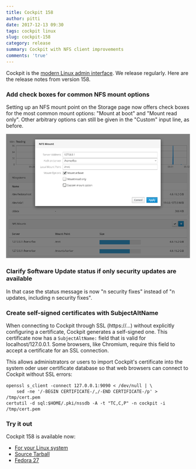 ```yaml
---
title: Cockpit 158
author: pitti
date: 2017-12-13 09:30
tags: cockpit linux
slug: cockpit-158
category: release
summary: Cockpit with NFS client improvements
comments: 'true'
---
```


Cockpit is the [modern Linux admin interface](http://cockpit-project.org/). We release regularly.
Here are the release notes from version 158.

### Add check boxes for common NFS mount options

Setting up an NFS mount point on the Storage page now offers check boxes for
the most common mount options: "Mount at boot" and "Mount read only". Other
arbitrary options can still be given in the "Custom" input line, as before.

![NFS option checkboxes](/images/storage-nfs-option-checkboxes.png)

### Clarify Software Update status if only security updates are available

In that case the status message is now "n security fixes" instead of "n
updates, including n security fixes".

### Create self-signed certificates with SubjectAltName

When connecting to Cockpit through SSL (https://...) without explicitly
configuring a certificate, Cockpit generates a self-signed one. This
certificate now has a `SubjectAltName:` field that is valid for
localhost/127.0.0.1. Some browsers, like Chromium, require this field to accept
a certificate for an SSL connection.

This allows administrators or users to import Cockpit's certificate into the
system oder user certificate database so that web browsers can connect to
Cockpit without SSL errors:

```
openssl s_client -connect 127.0.0.1:9090 < /dev/null | \
    sed -ne '/-BEGIN CERTIFICATE-/,/-END CERTIFICATE-/p' > /tmp/cert.pem
certutil -d sql:$HOME/.pki/nssdb -A -t "TC,C,P" -n cockpit -i /tmp/cert.pem
```

### Try it out

Cockpit 158 is available now:

 * [For your Linux system](http://cockpit-project.org/running.html)
 * [Source Tarball](https://github.com/cockpit-project/cockpit/releases/tag/158)
 * [Fedora 27](https://bodhi.fedoraproject.org/updates/cockpit-158-1.fc27)
